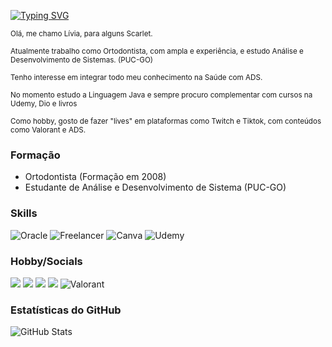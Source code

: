 [![Typing SVG](https://readme-typing-svg.demolab.com?font=Fira+Code&size=28&pause=1000&width=435&lines=Ao+Universo+e+Além)](https://git.io/typing-svg)

<sub> Olá, me chamo Lívia, para alguns Scarlet.</sub>

<sub> Atualmente trabalho como Ortodontista, com ampla e experiência, e estudo Análise e Desenvolvimento de Sistemas. (PUC-GO) </sub>

<sub> Tenho interesse em integrar todo meu conhecimento na Saúde com ADS. </sub>

<sub> No momento estudo a Linguagem Java e sempre procuro complementar com cursos na Udemy, Dio e livros </sub>

<sub> Como hobby, gosto de fazer "lives" em plataformas como Twitch e Tiktok, com conteúdos como Valorant e ADS.</sub>

### Formação  
- Ortodontista (Formação em 2008)
- Estudante de Análise e Desenvolvimento de Sistema (PUC-GO)

### Skills
![Oracle](https://img.shields.io/badge/Oracle-F80000?style=for-the-badge&logo=Oracle&logoColor=white)
![Freelancer](https://img.shields.io/badge/Freelancer-29B2FE?style=for-the-badge&logo=Freelancer&logoColor=white)
![Canva](https://img.shields.io/badge/Canva-%2300C4CC.svg?&style=for-the-badge&logo=Canva&logoColor=white})
![Udemy](https://img.shields.io/badge/Udemy-EC5252?style=for-the-badge&logo=Udemy&logoColor=white)

### Hobby/Socials
<a href="https://www.twitch.tv/scarletmor" target= "_blank"><img loading="lazy" src="https://img.shields.io/badge/Twitch-9146FF?style=for-the-badge&logo=twitch&logoColor=white" target="_blank"></a>
<a href="https://www.reddit.com/u/Liviamor/" target= "_blank"><img loading="lazy" src="https://img.shields.io/badge/Reddit-FF4500?style=for-the-badge&logo=reddit&logoColor=white" target ="_blank"></a>
<a href="https://www.tiktok.com/@ascarletmor" target="_blank"><img loading="lazy" src="https://img.shields.io/badge/TikTok-000000?style=for-the-badge&logo=tiktok&logoColor=white" target ="_blank"></a>
<a href="https://www.instagram.com/liviamor" target="_blank"><img loading="lazy" src="https://img.shields.io/badge/Instagram-E4405F?style=for-the-badge&logo=instagram&logoColor=white" target ="_blank"></a>
![Valorant](https://img.shields.io/badge/Valorant-fa4454?style=for-the-badge&logo=valorant&logoColor=white)

### **Estatísticas do GitHub**

![GitHub Stats](https://github-readme-stats.vercel.app/api?username=LiviaMor&theme=transparent&bg_color=FFF&border_color=30A3DC&show_icons=true&icon_color=30A3DC&title_color=E94D5F&text_color=000)

